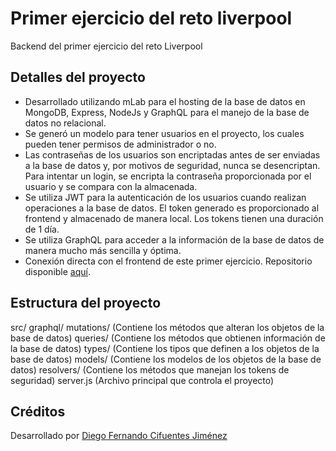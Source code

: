 # Primer ejercicio del reto liverpool

Backend del primer ejercicio del reto Liverpool

## Detalles del proyecto

- Desarrollado utilizando mLab para el hosting de la base de datos en MongoDB, Express, NodeJs y GraphQL para el manejo de la base de datos no relacional.
- Se generó un modelo para tener usuarios en el proyecto, los cuales pueden tener permisos de administrador o no. 
- Las contraseñas de los usuarios son encriptadas antes de ser enviadas a la base de datos y, por motivos de seguridad, nunca se desencriptan. Para intentar un login, se encripta la contraseña proporcionada por el usuario y se compara con la almacenada.
- Se utiliza JWT para la autenticación de los usuarios cuando realizan operaciones a la base de datos. El token generado es proporcionado al frontend y almacenado de manera local. Los tokens tienen una duración de 1 día.
- Se utiliza GraphQL para acceder a la información de la base de datos de manera mucho más sencilla y óptima.
- Conexión directa con el frontend de este primer ejercicio. Repositorio disponible [aquí](https://github.com/dnmiko/reto-liverpool).

## Estructura del proyecto

src/
    graphql/
        mutations/ (Contiene los métodos que alteran los objetos de la base de datos)
        queries/ (Contiene los métodos que obtienen información de la base de datos)
        types/ (Contiene los tipos que definen a los objetos de la base de datos)
    models/ (Contiene los modelos de los objetos de la base de datos)
    resolvers/ (Contiene los métodos que manejan los tokens de seguridad)
    server.js (Archivo principal que controla el proyecto)

## Créditos

Desarrollado por [Diego Fernando Cifuentes Jiménez](https://github.com/dnmiko) 

